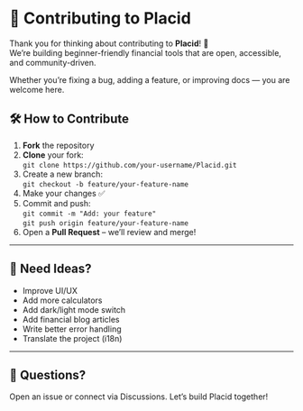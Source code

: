 # 🤝 Contributing to Placid

Thank you for thinking about contributing to **Placid**! 🧡  
We’re building beginner-friendly financial tools that are open, accessible, and community-driven.

Whether you’re fixing a bug, adding a feature, or improving docs — you are welcome here.

## 🛠️ How to Contribute

1. **Fork** the repository
2. **Clone** your fork:  
   `git clone https://github.com/your-username/Placid.git`
3. Create a new branch:  
   `git checkout -b feature/your-feature-name`
4. Make your changes ✅
5. Commit and push:  
   `git commit -m "Add: your feature"`  
   `git push origin feature/your-feature-name`
6. Open a **Pull Request** – we’ll review and merge!

---

## 🙋 Need Ideas?

- Improve UI/UX
- Add more calculators
- Add dark/light mode switch
- Add financial blog articles
- Write better error handling
- Translate the project (i18n)

---

## 💬 Questions?

Open an issue or connect via Discussions. Let’s build Placid together!
